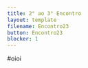 ```yaml
---
title: 2° ao 3° Encontro
layout: template
filename: Encontro23
button: Encontro23
blocker: 1
--- 
```


#oioi
